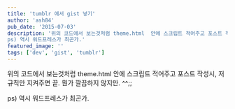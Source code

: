 ```yaml
---
title: 'tumblr 에서 gist 넣기'
author: 'ash84'
pub_date: '2015-07-03'
description: '위의 코드에서 보는것처럼 theme.html  안에 스크립트 적어주고 포스트 작성시, 저 규칙만 지켜주면 끝. 뭔가 깔끔하지 않지만. ^^;;
ps) 역시 워드프레스가 최곤가.'
featured_image: ''
tags: ['dev', 'gist', 'tumblr']
---
```



<script src="https://gist.github.com/soemarko/1395926.js"></script>

<span style="font-size: 11pt;">위의 코드에서 보는것처럼 theme.html  안에 스크립트 적어주고 포스트 작성시, 저 규칙만 지켜주면 끝. 뭔가 깔끔하지 않지만. ^^;;</span>

<span style="font-size: 11pt;">ps) 역시 워드프레스가 최곤가. </span>



